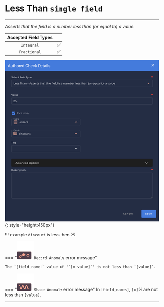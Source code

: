 # Less Than <spam id='single-field'>`single field`</spam>

---

*Asserts that the field is a number less than (or equal to) a value.*

| Accepted Field Types   |                      |
| :--------------------: | :------------------: |
| `Integral`             | :white_check_mark:   |
| `Fractional`           | :white_check_mark:   |

![Screenshot](../assets/checks/rule-types/less-than-check.png){: style="height:450px"}

!!! example
    `discount` is less then `25`.

=== "![Screenshot](../assets/checks/rule-types/icons/icon-record-anomaly-dark.svg)`Record Anomaly` error message"

    The `[field_name]` value of '`[x value]`' is not less than `[value]`.

=== "![Screenshot](../assets/checks/rule-types/icons/icon-shape-anomaly-dark.svg)`Shape Anomaly` error message"
    In `[field_names]`, `[x]`% are not less than `[value]`.

---